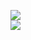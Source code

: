 [![](https://img.shields.io/badge/Made%20With-Github%20Spray-lightgrey.svg?style=for-the-badge&logo=github)](https://github.com/Annihil/github-spray#1018)  
[![](https://i.imgur.com/2DrTn0Z.gif)](https://github.com/Annihil/github-spray)